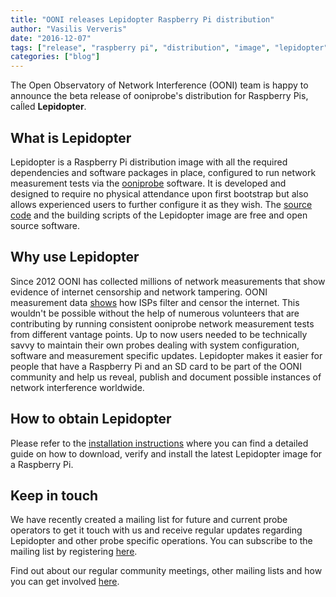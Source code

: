 ```yaml
---
title: "OONI releases Lepidopter Raspberry Pi distribution"
author: "Vasilis Ververis"
date: "2016-12-07"
tags: ["release", "raspberry pi", "distribution", "image", "lepidopter"]
categories: ["blog"]
---
```


The Open Observatory of Network Interference (OONI) team is happy to announce
the beta release of ooniprobe's distribution for Raspberry Pis, caĺled
**Lepidopter**.

## What is Lepidopter

Lepidopter is a Raspberry Pi distribution image with all the required
dependencies and software packages in place, configured to run network
measurement tests via the
[ooniprobe](https://github.com/TheTorProject/ooni-probe) software. It is
developed and designed to require no physical attendance upon first bootstrap
but also allows experienced users to further configure it as they wish. The
[source code](https://github.com/TheTorProject/lepidopter) and the building
scripts of the Lepidopter image are free and open source software.

## Why use Lepidopter

Since 2012 OONI has collected millions of network measurements that show
evidence of internet censorship and network tampering. OONI measurement data
[shows](/post/) how ISPs filter and censor the internet.
This wouldn't be possible without the help of numerous volunteers that are
contributing by running consistent ooniprobe network measurement tests from
different vantage points. Up to now users needed to be technically savvy to
maintain their own probes dealing with system configuration, software and
measurement specific updates. Lepidopter makes it easier for people that have a
Raspberry Pi and an SD card to be part of the OONI community and help us
reveal, publish and document possible instances of network interference
worldwide.

## How to obtain Lepidopter

Please refer to the [installation instructions](/install/lepidopter/) where
you can find a detailed guide on how to download, verify and install the latest
Lepidopter image for a Raspberry Pi.

## Keep in touch

We have recently created a mailing list for future and current probe operators
to get it touch with us and receive regular updates regarding Lepidopter and
other probe specific operations. You can subscribe to the mailing list by
registering
[here](https://lists.torproject.org/cgi-bin/mailman/listinfo/ooni-operators).

Find out about our regular community meetings, other mailing lists and how you
can get involved [here](/get-involved/).
